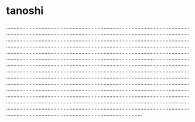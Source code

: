 # tanoshi
....................................................................................................................................................................................................................................................................................................................................................................................................................................................................................................................................................................................................................................................................................................................................................................................................................................................................................................................................................................................................................................................................................................................................................................................................................................................................................................................................................................................................................................................................................................................................................................................................................................................................................................................................................................................................................................................................................................